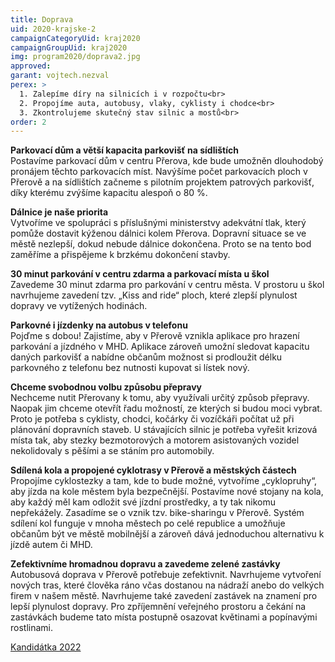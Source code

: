 ```yaml
---
title: Doprava
uid: 2020-krajske-2
campaignCategoryUid: kraj2020
campaignGroupUid: kraj2020
img: program2020/doprava2.jpg
approved:
garant: vojtech.nezval
perex: >
  1. Zalepíme díry na silnicích i v rozpočtu<br>
  2. Propojíme auta, autobusy, vlaky, cyklisty i chodce<br>
  3. Zkontrolujeme skutečný stav silnic a mostů<br>
order: 2
---
```


**Parkovací dům a větší kapacita parkovišť na sídlištích** <br>
Postavíme parkovací dům v centru Přerova, kde bude umožněn dlouhodobý pronájem těchto parkovacích míst. Navýšíme počet parkovacích ploch v Přerově a na sídlištích začneme s pilotním projektem patrových parkovišť, díky kterému zvýšíme kapacitu alespoň o 80 %. 
 
**Dálnice je naše priorita** <br>
Vytvoříme ve spolupráci s příslušnými ministerstvy adekvátní tlak, který pomůže dostavit kýženou dálnici kolem Přerova. Dopravní situace se ve městě nezlepší, dokud nebude dálnice dokončena. Proto se na tento bod zaměříme a přispějeme k brzkému dokončení stavby.
 
**30 minut parkování v centru zdarma a parkovací místa u škol** <br>
Zavedeme 30 minut zdarma pro parkování v centru města. V prostoru u škol navrhujeme zavedení tzv. „Kiss and ride“ ploch, které zlepší plynulost dopravy ve vytížených hodinách.
 
**Parkovné i jízdenky na autobus v telefonu** <br>
Pojďme s dobou! Zajistíme, aby v Přerově vznikla aplikace pro hrazení parkování a jízdného v MHD. Aplikace zároveň umožní sledovat kapacitu daných parkovišť a nabídne občanům možnost si prodloužit délku parkovného z telefonu bez nutnosti kupovat si lístek nový.
 
**Chceme svobodnou volbu způsobu přepravy** <br>
Nechceme nutit Přerovany k tomu, aby využívali určitý způsob přepravy. Naopak jim chceme otevřít řadu možností, ze kterých si budou moci vybrat. Proto je potřeba s cyklisty, chodci, kočárky či vozíčkáři počítat už při plánování dopravních staveb. U stávajících silnic je potřeba vyřešit krizová místa tak, aby stezky bezmotorových a motorem asistovaných vozidel nekolidovaly s pěšími a se stáním pro automobily. 
 
**Sdílená kola a propojené cyklotrasy v Přerově a městských částech** <br>
Propojíme cyklostezky a tam, kde to bude možné, vytvoříme „cyklopruhy“, aby jízda na kole městem byla bezpečnější. Postavíme nové stojany na kola, aby každý měl kam odložit své jízdní prostředky, a ty tak nikomu nepřekážely. Zasadíme se o vznik tzv. bike-sharingu v Přerově. Systém sdílení kol funguje v mnoha městech po celé republice a umožňuje občanům být ve městě mobilnější a zároveň dává jednoduchou alternativu k jízdě autem či MHD.
 
**Zefektivníme hromadnou dopravu a zavedeme zelené zastávky** <br>
Autobusová doprava v Přerově potřebuje zefektivnit. Navrhujeme vytvoření nových tras, které člověka ráno včas dostanou na nádraží anebo do velkých firem v našem městě. Navrhujeme také zavedení zastávek na znamení pro lepší plynulost dopravy. Pro zpříjemnění veřejného prostoru a čekání                         na zastávkách budeme tato místa postupně osazovat květinami a popínavými rostlinami.

[Kandidátka 2022](/volby/2020/krajske/)

